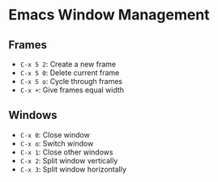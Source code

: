 # Emacs Window Management

## Frames

- `C-x 5 2`: Create a new frame
- `C-x 5 0`: Delete current frame
- `C-x 5 o`: Cycle through frames
- `C-x +`: Give frames equal width

## Windows

- `C-x 0`: Close window
- `C-x o`: Switch window
- `C-x 1`: Close other windows
- `C-x 2`: Split window vertically
- `C-x 3`: Split window horizontally
